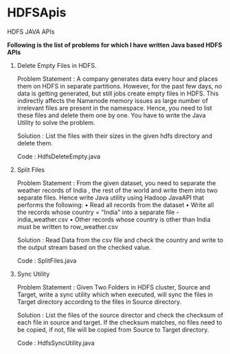 # HDFSApis
HDFS JAVA APIs

**Following is the list of problems for which I have written Java based HDFS APIs** <br>

1) Delete Empty Files in HDFS. 

   Problem Statement : A company  generates data every hour and places them on HDFS in separate partitions. However, for the past few days, no data is getting generated, but    still jobs create empty files in HDFS. This indirectly affects the Namenode memory issues as large number of irrelevant files are present in the namespace. Hence, you need    to list these files and delete them one by one. You have to write the Java Utility to solve the problem.

   Solution : List the files with their sizes in the given hdfs directory and delete them. 

   Code : HdfsDeleteEmpty.java

2) Split Files

   Problem Statement : From the given dataset, you need to separate the weather records of India , the rest of the world and write them into two separate files. Hence write      Java utility using Hadoop JavaAPI that performs the following:
   • Read all records from the dataset
   • Write all the records whose country = "India" into a separate file - india_weather.csv
   • Other records whose country is other than India must be written to row_weather.csv
   
   Solution : Read Data from the csv file and check the country and write to the output stream based on the checked value. 

   Code : SplitFiles.java

3) Sync Utility

   Problem Statement : Given Two Folders in HDFS cluster, Source and Target, write a sync utility which when executed, will sync the files in Target directory according to      the files in Source directory. 

   Solution : List the files of the source director and check the checksum of each file in source and target. If the checksum matches, no files need to be copied, if not,        file will be copied from Source to Target directory.

   Code : HdfsSyncUtility.java

